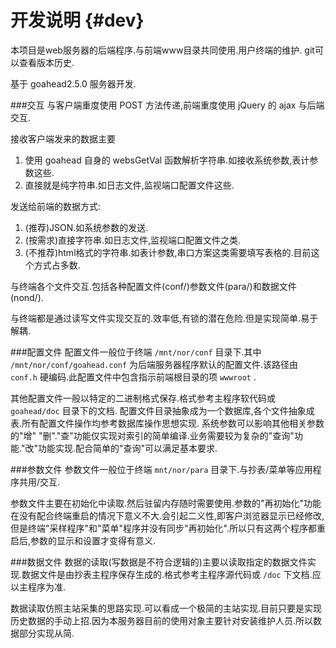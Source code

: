 开发说明 {#dev}
==========
本项目是web服务器的后端程序.与前端www目录共同使用.用户终端的维护.
git可以查看版本历史.

基于 goahead2.5.0 服务器开发.

###交互
与客户端重度使用 POST 方法传递,前端重度使用 jQuery 的 ajax 与后端交互.

接收客户端发来的数据主要

1. 使用 goahead 自身的 websGetVal 函数解析字符串.如接收系统参数,表计参数这些.
2. 直接就是纯字符串.如日志文件,监视端口配置文件这些.

发送给前端的数据方式:

1. (推荐)JSON.如系统参数的发送.
2. (按需求)直接字符串.如日志文件,监视端口配置文件之类.
3. (不推荐)html格式的字符串.如表计参数,串口方案这类需要填写表格的.目前这个方式占多数.

与终端各个文件交互.包括各种配置文件(conf/)参数文件(para/)和数据文件(nond/).

与终端都是通过读写文件实现交互的.效率低,有锁的潜在危险.但是实现简单.易于解耦.

###配置文件
配置文件一般位于终端 `/mnt/nor/conf` 目录下.其中 `/mnt/nor/conf/goahead.conf` 为后端服务器程序默认的配置文件.该路径由 `conf.h` 硬编码.此配置文件中包含指示前端根目录的项 `wwwroot` .

其他配置文件一般以特定的二进制格式保存.格式参考主程序软代码或 `goahead/doc` 目录下的文档.
配置文件目录抽象成为一个数据库,各个文件抽象成表.所有配置文件操作均参考数据库操作思想实现.
系统参数可以影响其他相关参数的"增" "删"."查"功能仅实现对索引的简单编译.业务需要较为复杂的"查询"功能."改"功能实现.配合简单的"查询"可以满足基本要求.

###参数文件
参数文件一般位于终端 `mnt/nor/para` 目录下.与抄表/菜单等应用程序共用/交互.

参数文件主要在初始化中读取.然后驻留内存随时需要使用.参数的"再初始化"功能在没有配合终端重启的情况下意义不大.会引起二义性,即客户浏览器显示已经修改,但是终端"采样程序"和"菜单"程序并没有同步"再初始化".所以只有这两个程序都重启后,参数的显示和设置才变得有意义.

###数据文件
数据的读取(写数据是不符合逻辑的)主要以读取指定的数据文件实现.数据文件是由抄表主程序保存生成的.格式参考主程序源代码或 `/doc` 下文档.应以主程序为准.

数据读取仿照主站采集的思路实现.可以看成一个极简的主站实现.目前只要是实现历史数据的手动上招.因为本服务器目前的使用对象主要针对安装维护人员.所以数据部分实现从简.

